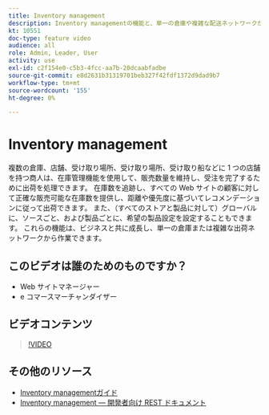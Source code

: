```yaml
---
title: Inventory management
description: Inventory managementの機能と、単一の倉庫や複雑な配送ネットワークから作業する方法について説明します。
kt: 10551
doc-type: feature video
audience: all
role: Admin, Leader, User
activity: use
exl-id: c2f154e0-c5b3-4fcc-aa7b-20dcaabfadbe
source-git-commit: e8d2631b31319701beb327f42fdf1372d9dad9b7
workflow-type: tm+mt
source-wordcount: '155'
ht-degree: 0%

---
```


# Inventory management

複数の倉庫、店舗、受け取り場所、受け取り場所、受け取り船などに 1 つの店舗を持つ商人は、在庫管理機能を使用して、販売数量を維持し、受注を完了するために出荷を処理できます。 在庫数を追跡し、すべての Web サイトの顧客に対して正確な販売可能な在庫数を提供し、距離や優先度に基づいてレコメンデーションに従って出荷できます。 また、（すべてのストアと製品に対して）グローバルに、ソースごと、および製品ごとに、希望の製品設定を設定することもできます。 これらの機能は、ビジネスと共に成長し、単一の倉庫または複雑な出荷ネットワークから作業できます。

## このビデオは誰のためのものですか？

- Web サイトマネージャー
- e コマースマーチャンダイザー

## ビデオコンテンツ

>[!VIDEO](https://video.tv.adobe.com/v/343748?quality=12&learn=on)

## その他のリソース

- [Inventory managementガイド](https://experienceleague.adobe.com/docs/commerce-admin/inventory/introduction.html)
- [Inventory management — 開発者向け REST ドキュメント](https://developer.adobe.com/commerce/webapi/rest/inventory/)
